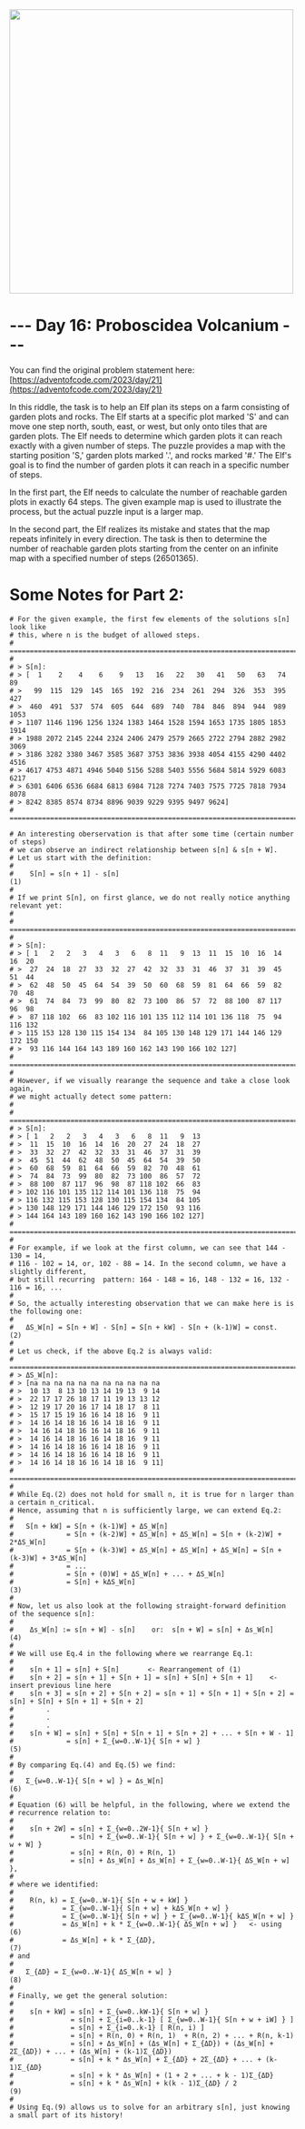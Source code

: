 <img src="https://github.com/MarkusThill/AdventOfCode/blob/2f7731a691da9fcb293381f57ba7ece8cbdd524b/2022/day16/volcano-elephants.png" width="500" height="500">

# --- Day 16: Proboscidea Volcanium ---

You can find the original problem statement here: [https://adventofcode.com/2023/day/21](https://adventofcode.com/2023/day/21)

In this riddle, the task is to help an Elf plan its steps on a farm consisting of garden plots and rocks. The Elf starts at a specific plot marked 'S' and can move one step north, south, east, or west, but only onto tiles that are garden plots. The Elf needs to determine which garden plots it can reach exactly with a given number of steps. The puzzle provides a map with the starting position 'S,' garden plots marked '.', and rocks marked '#.' The Elf's goal is to find the number of garden plots it can reach in a specific number of steps.

In the first part, the Elf needs to calculate the number of reachable garden plots in exactly 64 steps. The given example map is used to illustrate the process, but the actual puzzle input is a larger map.

In the second part, the Elf realizes its mistake and states that the map repeats infinitely in every direction. The task is then to determine the number of reachable garden plots starting from the center on an infinite map with a specified number of steps (26501365).

# Some Notes for Part 2:

```
# For the given example, the first few elements of the solutions s[n] look like
# this, where n is the budget of allowed steps.
# ===================================================================================
#
# > S[n]:
# > [  1    2    4    6    9   13   16   22   30   41   50   63   74   89
# >   99  115  129  145  165  192  216  234  261  294  326  353  395  427
# >  460  491  537  574  605  644  689  740  784  846  894  944  989 1053
# > 1107 1146 1196 1256 1324 1383 1464 1528 1594 1653 1735 1805 1853 1914
# > 1988 2072 2145 2244 2324 2406 2479 2579 2665 2722 2794 2882 2982 3069
# > 3186 3282 3380 3467 3585 3687 3753 3836 3938 4054 4155 4290 4402 4516
# > 4617 4753 4871 4946 5040 5156 5288 5403 5556 5684 5814 5929 6083 6217
# > 6301 6406 6536 6684 6813 6984 7128 7274 7403 7575 7725 7818 7934 8078
# > 8242 8385 8574 8734 8896 9039 9229 9395 9497 9624]
# ===================================================================================

# An interesting oberservation is that after some time (certain number of steps)
# we can observe an indirect relationship between s[n] & s[n + W].
# Let us start with the definition:
#
#    S[n] = s[n + 1] - s[n]                                                                    (1)
#
# If we print S[n], on first glance, we do not really notice anything relevant yet:
#
# ===================================================================================
#
# > S[n]:
# > [ 1   2   2   3   4   3   6   8  11   9  13  11  15  10  16  14  16  20
# >  27  24  18  27  33  32  27  42  32  33  31  46  37  31  39  45  51  44
# >  62  48  50  45  64  54  39  50  60  68  59  81  64  66  59  82  70  48
# >  61  74  84  73  99  80  82  73 100  86  57  72  88 100  87 117  96  98
# >  87 118 102  66  83 102 116 101 135 112 114 101 136 118  75  94 116 132
# > 115 153 128 130 115 154 134  84 105 130 148 129 171 144 146 129 172 150
# >  93 116 144 164 143 189 160 162 143 190 166 102 127]
# ===================================================================================
#
# However, if we visually rearange the sequence and take a close look again,
# we might actually detect some pattern:
#
# ===================================================================================
# > S[n]:
# > [ 1   2   2   3   4   3   6   8  11   9  13
# >  11  15  10  16  14  16  20  27  24  18  27
# >  33  32  27  42  32  33  31  46  37  31  39
# >  45  51  44  62  48  50  45  64  54  39  50
# >  60  68  59  81  64  66  59  82  70  48  61
# >  74  84  73  99  80  82  73 100  86  57  72
# >  88 100  87 117  96  98  87 118 102  66  83
# > 102 116 101 135 112 114 101 136 118  75  94
# > 116 132 115 153 128 130 115 154 134  84 105
# > 130 148 129 171 144 146 129 172 150  93 116
# > 144 164 143 189 160 162 143 190 166 102 127]
# ===================================================================================
#
# For example, if we look at the first column, we can see that 144 - 130 = 14,
# 116 - 102 = 14, or, 102 - 88 = 14. In the second column, we have a slightly different,
# but still recurring  pattern: 164 - 148 = 16, 148 - 132 = 16, 132 - 116 = 16, ...
#
# So, the actually interesting observation that we can make here is is the following one:
#
#   ΔS_W[n] = S[n + W] - S[n] = S[n + kW] - S[n + (k-1)W] = const.                             (2)
#
# Let us check, if the above Eq.2 is always valid:
# ===================================================================================
# > ΔS_W[n]:
# > [na na na na na na na na na na na
# >  10 13  8 13 10 13 14 19 13  9 14
# >  22 17 17 26 18 17 11 19 13 13 12
# >  12 19 17 20 16 17 14 18 17  8 11
# >  15 17 15 19 16 16 14 18 16  9 11
# >  14 16 14 18 16 16 14 18 16  9 11
# >  14 16 14 18 16 16 14 18 16  9 11
# >  14 16 14 18 16 16 14 18 16  9 11
# >  14 16 14 18 16 16 14 18 16  9 11
# >  14 16 14 18 16 16 14 18 16  9 11
# >  14 16 14 18 16 16 14 18 16  9 11]
# ===================================================================================
#
# While Eq.(2) does not hold for small n, it is true for n larger than a certain n_critical.
# Hence, assuming that n is sufficiently large, we can extend Eq.2:
#
#   S[n + kW] = S[n + (k-1)W] + ΔS_W[n]
#             = S[n + (k-2)W] + ΔS_W[n] + ΔS_W[n] = S[n + (k-2)W] + 2*ΔS_W[n]
#             = S[n + (k-3)W] + ΔS_W[n] + ΔS_W[n] + ΔS_W[n] = S[n + (k-3)W] + 3*ΔS_W[n]
#             = ...
#             = S[n + (0)W] + ΔS_W[n] + ... + ΔS_W[n]
#             = S[n] + kΔS_W[n]                                                                (3)
#
# Now, let us also look at the following straight-forward definition of the sequence s[n]:
#
#    Δs_W[n] := s[n + W] - s[n]    or:  s[n + W] = s[n] + Δs_W[n]                              (4)
#
# We will use Eq.4 in the following where we rearrange Eq.1:
#
#    s[n + 1] = s[n] + S[n]       <- Rearrangement of (1)
#    s[n + 2] = s[n + 1] + S[n + 1] = s[n] + S[n] + S[n + 1]    <- insert previous line here
#    s[n + 3] = s[n + 2] + S[n + 2] = s[n + 1] + S[n + 1] + S[n + 2] = s[n] + S[n] + S[n + 1] + S[n + 2]
#        .
#        .
#        .
#    s[n + W] = s[n] + S[n] + S[n + 1] + S[n + 2] + ... + S[n + W - 1]
#             = s[n] + Σ_{w=0..W-1}{ S[n + w] }                                                (5)
#
# By comparing Eq.(4) and Eq.(5) we find:
#
#   Σ_{w=0..W-1}{ S[n + w] } = Δs_W[n]                                                         (6)
#
# Equation (6) will be helpful, in the following, where we extend the
# recurrence relation to:
#
#    s[n + 2W] = s[n] + Σ_{w=0..2W-1}{ S[n + w] }
#              = s[n] + Σ_{w=0..W-1}{ S[n + w] } + Σ_{w=0..W-1}{ S[n + w + W] }
#              = s[n] + R(n, 0) + R(n, 1)
#              = s[n] + Δs_W[n] + Δs_W[n] + Σ_{w=0..W-1}{ ΔS_W[n + w] },
#
# where we identified:
#
#    R(n, k) = Σ_{w=0..W-1}{ S[n + w + kW] }
#            = Σ_{w=0..W-1}{ S[n + w] + kΔS_W[n + w] }
#            = Σ_{w=0..W-1}{ S[n + w] } + Σ_{w=0..W-1}{ kΔS_W[n + w] }
#            = Δs_W[n] + k * Σ_{w=0..W-1}{ ΔS_W[n + w] }   <- using (6)
#            = Δs_W[n] + k * Σ_{ΔD},                                                           (7)
# and
#
#   Σ_{ΔD} = Σ_{w=0..W-1}{ ΔS_W[n + w] }                                                       (8)
#
# Finally, we get the general solution:
#
#    s[n + kW] = s[n] + Σ_{w=0..kW-1}{ S[n + w] }
#              = s[n] + Σ_{i=0..k-1} [ Σ_{w=0..W-1}{ S[n + w + iW] } ]
#              = s[n] + Σ_{i=0..k-1} [ R(n, i) ]
#              = s[n] + R(n, 0) + R(n, 1)  + R(n, 2) + ... + R(n, k-1)
#              = s[n] + Δs_W[n] + (Δs_W[n] + Σ_{ΔD}) + (Δs_W[n] + 2Σ_{ΔD}) + ... + (Δs_W[n] + (k-1)Σ_{ΔD})
#              = s[n] + k * Δs_W[n] + Σ_{ΔD} + 2Σ_{ΔD} + ... + (k-1)Σ_{ΔD}
#              = s[n] + k * Δs_W[n] + (1 + 2 + ... + k - 1)Σ_{ΔD}
#              = s[n] + k * Δs_W[n] + k(k - 1)Σ_{ΔD} / 2                                       (9)
#
# Using Eq.(9) allows us to solve for an arbitrary s[n], just knowing a small part of its history!
```